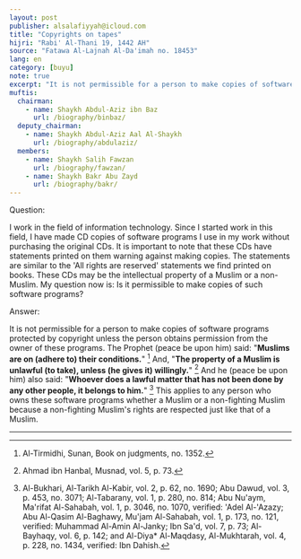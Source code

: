 ```yaml
---
layout: post
publisher: alsalafiyyah@icloud.com
title: "Copyrights on tapes"
hijri: "Rabi' Al-Thani 19, 1442 AH"
source: "Fatawa Al-Lajnah Al-Da'imah no. 18453"
lang: en
category: [buyu]
note: true
excerpt: "It is not permissible for a person to make copies of software programs protected by copyright unless the person obtains permission from the owner of these programs."
muftis:
  chairman: 
    - name: Shaykh Abdul-Aziz ibn Baz
      url: /biography/binbaz/
  deputy_chairman:
    - name: Shaykh Abdul-Aziz Aal Al-Shaykh
      url: /biography/abdulaziz/
  members: 
    - name: Shaykh Salih Fawzan
      url: /biography/fawzan/
    - name: Shaykh Bakr Abu Zayd
      url: /biography/bakr/
---
```


Question:

I work in the field of information technology. Since I started work in this field, I have made CD copies of software programs I use in my work without purchasing the original CDs. It is important to note that these CDs have statements printed on them warning against making copies. The statements are similar to the 'All rights are reserved' statements we find printed on books. These CDs may be the intellectual property of a Muslim or a non-Muslim. My question now is: Is it permissible to make copies of such software programs? 

Answer:

It is not permissible for a person to make copies of software programs protected by copyright unless the person obtains permission from the owner of these programs. The Prophet (peace be upon him) said: "**Muslims are on (adhere to) their conditions.**" [^1] And, "**The property of a Muslim is unlawful (to take), unless (he gives it) willingly.**" [^2] And he (peace be upon him) also said: "**Whoever does a lawful matter that has not been done by any other people, it belongs to him.**" [^3] This applies to any person who owns these software programs whether a Muslim or a non-fighting Muslim because a non-fighting Muslim's rights are respected just like that of a Muslim.

---

[^1]: Al-Tirmidhi, Sunan, Book on judgments, no. 1352.
[^2]: Ahmad ibn Hanbal, Musnad, vol. 5, p. 73.
[^3]: Al-Bukhari, Al-Tarikh Al-Kabir, vol. 2, p. 62, no. 1690; Abu Dawud, vol. 3, p. 453, no. 3071; Al-Tabarany, vol. 1, p. 280, no. 814; Abu Nu'aym, Ma'rifat Al-Sahabah, vol. 1, p. 3046, no. 1070, verified: 'Adel Al-'Azazy; Abu Al-Qasim Al-Baghawy, Mu'jam Al-Sahabah, vol. 1, p. 173, no. 121, verified: Muhammad Al-Amin Al-Janky; Ibn Sa'd, vol. 7, p. 73; Al-Bayhaqy, vol. 6, p. 142; and Al-Diya* Al-Maqdasy, Al-Mukhtarah, vol. 4, p. 228, no. 1434, verified: Ibn Dahish.

